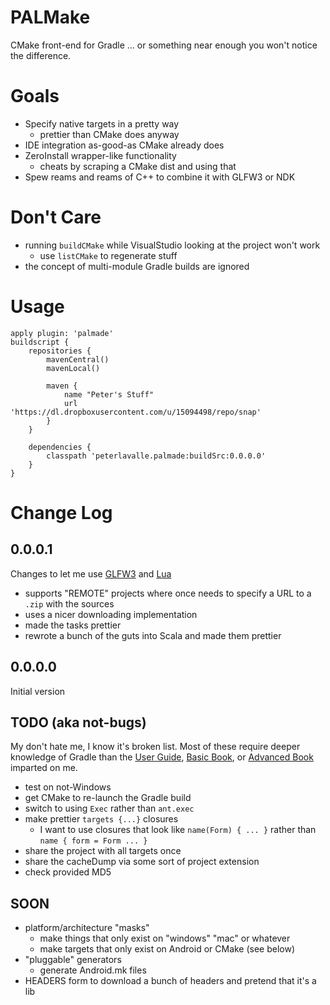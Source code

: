 # PALMake

CMake front-end for Gradle ... or something near enough you won't notice the difference.

# Goals

* Specify native targets in a pretty way
	* prettier than CMake does anyway
* IDE integration as-good-as CMake already does
* ZeroInstall wrapper-like functionality
	* cheats by scraping a CMake dist and using that
* Spew reams and reams of C++ to combine it with GLFW3 or NDK

# Don't Care

* running `buildCMake` while VisualStudio looking at the project won't work
	* use `listCMake` to regenerate stuff
* the concept of multi-module Gradle builds are ignored

# Usage
	apply plugin: 'palmade'
	buildscript {
		repositories {
			mavenCentral()
			mavenLocal()

			maven {
				name "Peter's Stuff"
				url 'https://dl.dropboxusercontent.com/u/15094498/repo/snap'
			}
		}

		dependencies {
			classpath 'peterlavalle.palmade:buildSrc:0.0.0.0'
		}
	}

# Change Log

## 0.0.0.1

Changes to let me use [GLFW3](http://www.glfw.org/) and [Lua](http://www.lua.org/)

* supports "REMOTE" projects where once needs to specify a URL to a `.zip` with the sources
* uses a nicer downloading implementation
* made the tasks prettier
* rewrote a bunch of the guts into Scala and made them prettier

## 0.0.0.0

Initial version

## TODO (aka not-bugs)

My don't hate me, I know it's broken list.
Most of these require deeper knowledge of Gradle than the [User Guide](http://www.gradle.org/docs/current/userguide/userguide), [Basic Book](http://www2.gradleware.com/l/68052/2015-01-13/6dm), or [Advanced Book](http://www2.gradleware.com/ebook) imparted on me.

* test on not-Windows
* get CMake to re-launch the Gradle build
* switch to using `Exec` rather than `ant.exec`
* make prettier `targets {...}` closures
	* I want to use closures that look like `name(Form) { ... }` rather than `name { form = Form ... }`
* share the project with all targets once
* share the cacheDump via some sort of project extension
* check provided MD5

## SOON

* platform/architecture "masks"
	* make things that only exist on "windows" "mac" or whatever
	* make targets that only exist on Android or CMake (see below)
* "pluggable" generators
	* generate Android.mk files
* HEADERS form to download a bunch of headers and pretend that it's a lib
